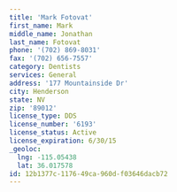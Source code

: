 ```yaml
---
title: 'Mark Fotovat'
first_name: Mark
middle_name: Jonathan
last_name: Fotovat
phone: '(702) 869-8031'
fax: '(702) 656-7557'
category: Dentists
services: General
address: '177 Mountainside Dr'
city: Henderson
state: NV
zip: '89012'
license_type: DDS
license_number: '6193'
license_status: Active
license_expiration: 6/30/15
_geoloc:
  lng: -115.05438
  lat: 36.017578
id: 12b1377c-1176-49ca-960d-f03646dacb72
---
```


